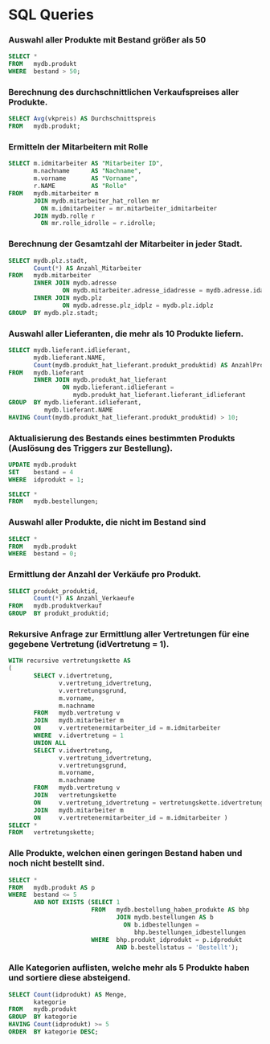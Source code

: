 # SQL Queries

### Auswahl aller Produkte mit Bestand größer als 50
```sql
SELECT * 
FROM   mydb.produkt 
WHERE  bestand > 50; 
```

### Berechnung des durchschnittlichen Verkaufspreises aller Produkte.
```sql
SELECT Avg(vkpreis) AS Durchschnittspreis 
FROM   mydb.produkt; 
```

### Ermitteln der Mitarbeitern mit Rolle
```sql
SELECT m.idmitarbeiter AS "Mitarbeiter ID", 
       m.nachname      AS "Nachname", 
       m.vorname       AS "Vorname", 
       r.NAME          AS "Rolle" 
FROM   mydb.mitarbeiter m 
       JOIN mydb.mitarbeiter_hat_rollen mr 
         ON m.idmitarbeiter = mr.mitarbeiter_idmitarbeiter 
       JOIN mydb.rolle r 
         ON mr.rolle_idrolle = r.idrolle; 
```

### Berechnung der Gesamtzahl der Mitarbeiter in jeder Stadt.
```sql
SELECT mydb.plz.stadt, 
       Count(*) AS Anzahl_Mitarbeiter 
FROM   mydb.mitarbeiter 
       INNER JOIN mydb.adresse 
               ON mydb.mitarbeiter.adresse_idadresse = mydb.adresse.idadresse 
       INNER JOIN mydb.plz 
               ON mydb.adresse.plz_idplz = mydb.plz.idplz 
GROUP  BY mydb.plz.stadt; 
```

### Auswahl aller Lieferanten, die mehr als 10 Produkte liefern.
```sql
SELECT mydb.lieferant.idlieferant, 
       mydb.lieferant.NAME, 
       Count(mydb.produkt_hat_lieferant.produkt_produktid) AS AnzahlProdukte 
FROM   mydb.lieferant 
       INNER JOIN mydb.produkt_hat_lieferant 
               ON mydb.lieferant.idlieferant = 
                  mydb.produkt_hat_lieferant.lieferant_idlieferant 
GROUP  BY mydb.lieferant.idlieferant, 
          mydb.lieferant.NAME 
HAVING Count(mydb.produkt_hat_lieferant.produkt_produktid) > 10; 
```

### Aktualisierung des Bestands eines bestimmten Produkts (Auslösung des Triggers zur Bestellung).
```sql
UPDATE mydb.produkt 
SET    bestand = 4
WHERE  idprodukt = 1; 
```
```sql
SELECT * 
FROM   mydb.bestellungen; 
```

### Auswahl aller Produkte, die nicht im Bestand sind
```sql
SELECT * 
FROM   mydb.produkt 
WHERE  bestand = 0; 
```

### Ermittlung der Anzahl der Verkäufe pro Produkt.
```sql
SELECT produkt_produktid, 
       Count(*) AS Anzahl_Verkaeufe 
FROM   mydb.produktverkauf 
GROUP  BY produkt_produktid; 
```

### Rekursive Anfrage zur Ermittlung aller Vertretungen für eine gegebene Vertretung (idVertretung = 1).
```sql
WITH recursive vertretungskette AS 
( 
       SELECT v.idvertretung, 
              v.vertretung_idvertretung, 
              v.vertretungsgrund, 
              m.vorname, 
              m.nachname 
       FROM   mydb.vertretung v 
       JOIN   mydb.mitarbeiter m 
       ON     v.vertretenermitarbeiter_id = m.idmitarbeiter 
       WHERE  v.idvertretung = 1 
       UNION ALL 
       SELECT v.idvertretung, 
              v.vertretung_idvertretung, 
              v.vertretungsgrund, 
              m.vorname, 
              m.nachname 
       FROM   mydb.vertretung v 
       JOIN   vertretungskette 
       ON     v.vertretung_idvertretung = vertretungskette.idvertretung 
       JOIN   mydb.mitarbeiter m 
       ON     v.vertretenermitarbeiter_id = m.idmitarbeiter ) 
SELECT * 
FROM   vertretungskette;
```

### Alle Produkte, welchen einen geringen Bestand haben und noch nicht bestellt sind.
```sql
SELECT * 
FROM   mydb.produkt AS p 
WHERE  bestand <= 5 
       AND NOT EXISTS (SELECT 1 
                       FROM   mydb.bestellung_haben_produkte AS bhp 
                              JOIN mydb.bestellungen AS b 
                                ON b.idbestellungen = 
                                   bhp.bestellungen_idbestellungen 
                       WHERE  bhp.produkt_idprodukt = p.idprodukt 
                              AND b.bestellstatus = 'Bestellt'); 
```

### Alle Kategorien auflisten, welche mehr als 5 Produkte haben und sortiere diese absteigend.
```sql
SELECT Count(idprodukt) AS Menge, 
       kategorie 
FROM   mydb.produkt 
GROUP  BY kategorie 
HAVING Count(idprodukt) >= 5 
ORDER  BY kategorie DESC; 
```
